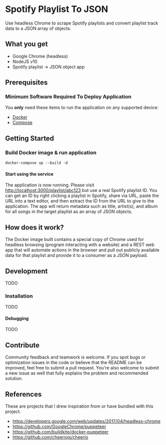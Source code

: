 # Spotify Playlist To JSON

Use headless Chrome to scrape Spotify playlists and convert playlist track data to a JSON array of objects.

## What you get

* Google Chrome (headless)
* NodeJS v10
* Spotify playlist -> JSON object app

## Prerequisites

### Minimum Software Required To Deploy Application

You **only** need these items to run the application on any supported device:

* [Docker](https://www.docker.com)
* [Compose](https://docs.docker.com/compose)

## Getting Started

### Build Docker image & run application

    docker-compose up --build -d

#### Start using the service

The application is now running. Please visit [http://localhost:3000/playlist/abc123](http://localhost:3000/playlist/abc123) but use a real Spotify playlist ID. You can get an ID by right clicking a playlist in Spotify, share via URL, paste the URL into a text editor, and then extract the ID from the URL to give to the application. The app will return metadata such as title, artist(s), and album for all songs in the target playlist as an array of JSON objects.

## How does it work?

The Docker image built contains a special copy of Chrome used for headless browsing (program interacting with a website) and a REST web app that will automate actions in the browser and pull out publicly available data for that playlist and provide it to a consumer as a JSON payload.

## Development

TODO

### Installation 

TODO

#### Debugging

TODO

## Contribute

Community feedback and teamwork is welcome. If you spot bugs or optimization issues in the code or believe that the README can be improved, feel free to submit a pull request. You're also welcome to submit a new issue as well that fully explains the problem and recommended solution.

## References

These are projects that I drew inspiration from or have bundled with this project.

* https://developers.google.com/web/updates/2017/04/headless-chrome
* https://github.com/GoogleChrome/puppeteer
* https://github.com/buildkite/docker-puppeteer
* https://github.com/cheeriojs/cheerio
